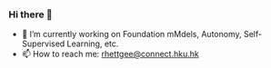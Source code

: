 ### Hi there 👋

- 🔭 I’m currently working on Foundation mMdels, Autonomy, Self-Supervised Learning, etc.
- 📫 How to reach me: rhettgee@connect.hku.hk

<!--
<a href="https://github.com/anuraghazra/github-readme-stats">
  <img align="center" src="https://github-readme-stats.anuraghazra1.vercel.app/api?username=ChongjianGE&show_icons=true&include_all_commits=true&theme=material-palenight" alt=ChongjianGE's github stats" />
</a>


**ChongjianGE/ChongjianGE** is a ✨ _special_ ✨ repository because its `README.md` (this file) appears on your GitHub profile.

Here are some ideas to get you started:

- 🔭 I’m currently working on ...
- 🌱 I’m currently learning ...
- 👯 I’m looking to collaborate on ...
- 🤔 I’m looking for help with ...
- 💬 Ask me about ...
- 📫 How to reach me: ...
- 😄 Pronouns: ...
- ⚡ Fun fact: ...
-->
